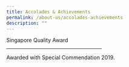 ```yaml
---
title: Accolades & Achievements
permalink: /about-us/accolades-achievements
description: ""
---
```

<!Doctype Html>  
<Html>     
<Head>      
<Title>     
Add the Line using Html tags  
</Title>  
</Head>  
<Body>   

Singapore Quality Award
<hr size="8" width="50%" color="blue">  
Awarded with Special Commendation 2019.  
</Body>   
</Html>